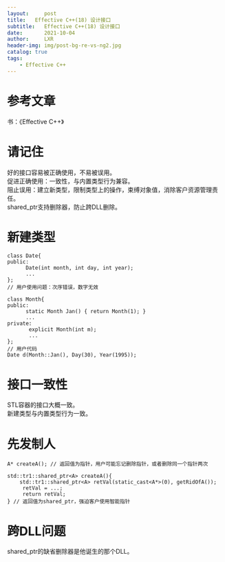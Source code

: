 ```yaml
---
layout:     post
title:   Effective C++(18) 设计接口
subtitle:   Effective C++(18) 设计接口
date:       2021-10-04
author:     LXR
header-img: img/post-bg-re-vs-ng2.jpg
catalog: true
tags:
    - Effective C++
---
```


# 参考文章
书：《Effective C++》

# 请记住
好的接口容易被正确使用，不易被误用。  
促进正确使用：一致性，与内置类型行为兼容。  
阻止误用：建立新类型，限制类型上的操作，束缚对象值，消除客户资源管理责任。  
shared_ptr支持删除器，防止跨DLL删除。  

# 新建类型
```
class Date{
public:
      Date(int month, int day, int year);
      ...
};
// 用户使用问题：次序错误，数字无效

class Month{
public:
      static Month Jan() { return Month(1); }
      ...
private:
       explicit Month(int m);
       ...
};
// 用户代码
Date d(Month::Jan(), Day(30), Year(1995));
```

# 接口一致性
STL容器的接口大概一致。  
新建类型与内置类型行为一致。  

# 先发制人
```
A* createA(); // 返回值为指针，用户可能忘记删除指针，或者删除同一个指针两次

std::tr1::shared_ptr<A> createA(){
    std::tr1::shared_ptr<A> retVal(static_cast<A*>(0), getRidOfA());
     retVal = ...;
     return retVal;
} // 返回值为shared_ptr，强迫客户使用智能指针
```

# 跨DLL问题
shared_ptr的缺省删除器是他诞生的那个DLL。  
